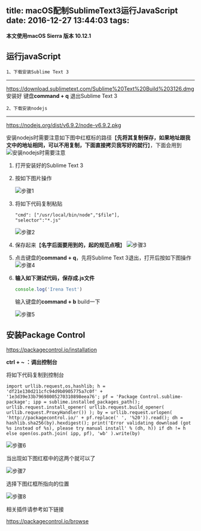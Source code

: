 title: macOS配制SublimeText3运行JavaScript
date: 2016-12-27 13:44:03
tags:
---



**本文使用macOS Sierra 版本 10.12.1**

## 运行javaScript

```
1、下载安装Sublime Text 3
```

------

https://download.sublimetext.com/Sublime%20Text%20Build%203126.dmg
安装好   键盘**command + q** 退出Sublime Text 3

<!-- more -->

```
2、下载安装nodejs
```

------

https://nodejs.org/dist/v6.9.2/node-v6.9.2.pkg 

安装nodejs时需要注意如下图中红框标的路径【**先将其复制保存，如果地址跟我文中的地址相同，可以不用复制，下面直接拷贝我写好的就行**】，下面会用到
![安装nodejs时需要注意](http://7xrirn.com1.z0.glb.clouddn.com/blogImagenodejs.png)

1. 打开安装好的Sublime Text 3

2. 按如下图片操作

   ![步骤1](http://7xrirn.com1.z0.glb.clouddn.com/blogImagesublime-1.png)

3. 将如下代码复制粘贴

   ```
   "cmd": ["/usr/local/bin/node","$file"],
   "selector":"*.js"
   ```

   ![步骤2](http://7xrirn.com1.z0.glb.clouddn.com/blogImagesublime-2.png)
   ​

4. 保存起来【**名字后面要用到的，起的规范点哦**】
   ![步骤3](http://7xrirn.com1.z0.glb.clouddn.com/blogImagesublime-3.png)

5. 点击键盘的**command + q**，先将Sublime Text 3退出，打开后按如下图操作
   ![步骤4](http://7xrirn.com1.z0.glb.clouddn.com/blogImagesublime-4.png)

6. **输入如下测试代码，保存成.js文件**

   ```javascript
   console.log('Irena Test')
   ```

   输入键盘的**command + b**  build一下

   ![步骤5](http://7xrirn.com1.z0.glb.clouddn.com/blogImagesublime-5.png)











## 安装Package Control

https://packagecontrol.io/installation

**ctrl + ~ ：调出控制台**

将如下代码复制到控制台

```
import urllib.request,os,hashlib; h = 'df21e130d211cfc94d9b0905775a7c0f' + '1e3d39e33b79698005270310898eea76'; pf = 'Package Control.sublime-package'; ipp = sublime.installed_packages_path(); urllib.request.install_opener( urllib.request.build_opener( urllib.request.ProxyHandler()) ); by = urllib.request.urlopen( 'http://packagecontrol.io/' + pf.replace(' ', '%20')).read(); dh = hashlib.sha256(by).hexdigest(); print('Error validating download (got %s instead of %s), please try manual install' % (dh, h)) if dh != h else open(os.path.join( ipp, pf), 'wb' ).write(by)
```

![步骤6](http://7xrirn.com1.z0.glb.clouddn.com/blogImagesublime-6.png)

当出现如下图红框中的这两个就可以了

![步骤7](http://7xrirn.com1.z0.glb.clouddn.com/blogImagesublime-7.png)

选择下图红框所指向的位置

![步骤8](http://7xrirn.com1.z0.glb.clouddn.com/blogImagesublime-8.png)

相关插件请参考如下链接

https://packagecontrol.io/browse




